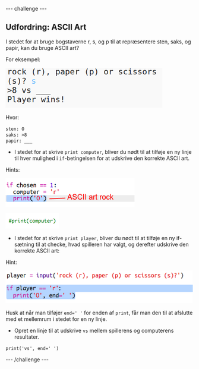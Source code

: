 --- challenge ---

## Udfordring: ASCII Art

I stedet for at bruge bogstaverne r, s, og p til at repræsentere sten, saks, og papir, kan du bruge ASCII art?

For eksempel:

![screenshot](images/rps-ascii-challenge.png)

Hvor:

	sten: O
	saks: >8
	papir: ___


+ I stedet for at skrive `print computer`, bliver du nødt til at tilføje en ny linje til hver mulighed i `if`-betingelsen for at udskrive den korrekte ASCII art.

Hints:

![screenshot](images/rps-ascii-rock.png)

![screenshot](images/rps-comment-computer.png)

+ I stedet for at skrive `print player`, bliver du nødt til at tilføje en ny if-sætning til at checke, hvad spilleren har valgt, og derefter udskrive den korrekte ASCII art:

Hint:

![screenshot](images/rps-player-ascii.png)

Husk at når man tilføjer `end=' '` for enden af `print`, får man den til at afslutte med et mellemrum i stedet for en ny linje.

+ Opret en linje til at udskrive `vs` mellem spillerens og computerens resultater.

```
print('vs', end=' ')
```

--- /challenge ---

